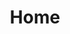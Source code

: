 ---
layout: home
title: Home
description: null
image: assets/images/hackathon-banner.jpg
show_tile: false
---